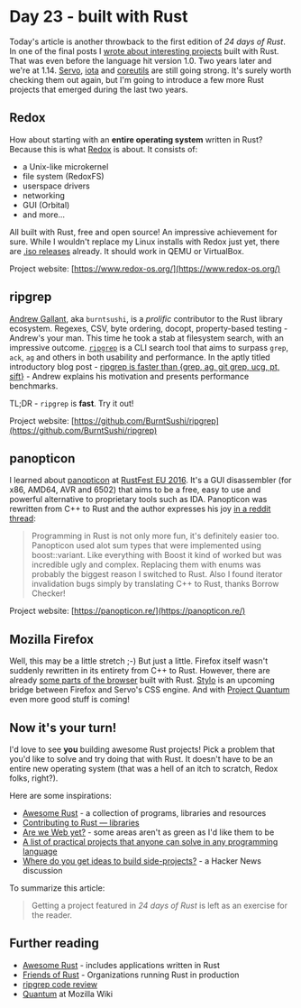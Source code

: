 # Day 23 - built with Rust

Today's article is another throwback to the first edition of *24 days of Rust*.
In one of the final posts I
[wrote about interesting projects](http://siciarz.net/24-days-of-rust-built-with-rust/)
built with Rust. That was even before the language hit version 1.0.
Two years later and we're at 1.14. [Servo](https://github.com/servo/servo/),
[iota](https://github.com/gchp/iota) and
[coreutils](https://github.com/uutils/coreutils) are still going strong.
It's surely worth checking them out again, but I'm going to introduce a few
more Rust projects that emerged during the last two years.

Redox
-----

How about starting with an **entire operating system** written in Rust? Because
this is what [Redox](https://www.redox-os.org/) is about. It consists of:

 - a Unix-like microkernel
 - file system (RedoxFS)
 - userspace drivers
 - networking
 - GUI (Orbital)
 - and more...

All built with Rust, free and open source! An impressive achievement for sure.
While I wouldn't replace my Linux installs with Redox just yet, there are
[.iso releases](https://github.com/redox-os/redox/releases) already. It should
work in QEMU or VirtualBox.

Project website: [https://www.redox-os.org/](https://www.redox-os.org/)

ripgrep
-------

[Andrew Gallant](https://github.com/BurntSushi), aka `burntsushi`, is a
*prolific* contributor to the Rust library ecosystem. Regexes, CSV,
byte ordering, docopt, property-based testing - Andrew's your man.
This time he took a stab at filesystem search, with an impressive outcome.
[`ripgrep`](https://github.com/BurntSushi/ripgrep) is a CLI search tool
that aims to surpass `grep`, `ack`, `ag` and others in both usability and
performance. In the aptly titled introductory blog post -
[ripgrep is faster than {grep, ag, git grep, ucg, pt, sift}](http://blog.burntsushi.net/ripgrep/) -
Andrew explains his motivation and presents performance benchmarks.

TL;DR - `ripgrep` is **fast**. Try it out!

Project website: [https://github.com/BurntSushi/ripgrep](https://github.com/BurntSushi/ripgrep)

panopticon
----------

I learned about [panopticon](https://panopticon.re/) at
[RustFest EU 2016](http://www.rustfest.eu/talks/#panopticon-a-libre-cross-platform-disassembler-in-rust).
It's a GUI disassembler (for x86, AMD64, AVR and 6502) that aims to be a free,
easy to use and powerful alternative to proprietary tools such as IDA.
Panopticon was rewritten from C++ to Rust and the author expresses his joy
[in a reddit thread](https://www.reddit.com/r/rust/comments/4ihtfa/panopticon_a_libre_crossplatform_disassembler/):

> Programming in Rust is not only more fun, it's definitely easier too.
> Panopticon used alot sum types that were implemented using boost::variant.
> Like everything with Boost it kind of worked but was incredible ugly and
> complex. Replacing them with enums was probably the biggest reason I switched
> to Rust. Also I found iterator invalidation bugs simply by translating C++
> to Rust, thanks Borrow Checker!

Project website: [https://panopticon.re/](https://panopticon.re/)

Mozilla Firefox
---------------

Well, this may be a little stretch ;-) But just a little. Firefox itself wasn't
suddenly rewritten in its entirety from C++ to Rust. However, there are already
[some parts of the browser](https://hacks.mozilla.org/2016/07/shipping-rust-in-firefox/)
built with Rust. [Stylo](https://wiki.mozilla.org/Stylo) is an upcoming
bridge between Firefox and Servo's CSS engine. And with
[Project Quantum](https://medium.com/mozilla-tech/a-quantum-leap-for-the-web-a3b7174b3c12#.kcpq0q16m)
even more good stuff is coming!

Now it's your turn!
-------------------

I'd love to see **you** building awesome Rust projects! Pick a problem that
you'd like to solve and try doing that with Rust. It doesn't have to be an
entire new operating system (that was a hell of an itch to scratch,
Redox folks, right?).

Here are some inspirations:

 - [Awesome Rust](https://github.com/kud1ing/awesome-rust) - a collection of
   programs, libraries and resources
 - [Contributing to Rust — libraries](https://www.rust-lang.org/en-US/contribute-libs.html)
 - [Are we Web yet?](http://www.arewewebyet.org/) - some areas aren't as green
   as I'd like them to be
 - [A list of practical projects that anyone can solve in any programming language](https://github.com/karan/Projects)
 - [Where do you get ideas to build side-projects?](https://news.ycombinator.com/item?id=5234692) -
   a Hacker News discussion

To summarize this article:

> Getting a project featured in *24 days of Rust* is left as an exercise for
> the reader.

Further reading
---------------

 - [Awesome Rust](https://github.com/kud1ing/awesome-rust) - includes applications written in Rust
 - [Friends of Rust](https://www.rust-lang.org/en-US/friends.html) - Organizations running Rust in production
 - [ripgrep code review](http://blog.mbrt.it/2016-12-01-ripgrep-code-review/)
 - [Quantum](https://wiki.mozilla.org/Quantum) at Mozilla Wiki
